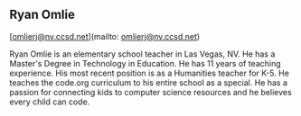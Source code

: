 ## Ryan Omlie

[omlierj@nv.ccsd.net](mailto: omlierj@nv.ccsd.net)

Ryan Omlie is an elementary school teacher in Las Vegas, NV. He has a Master's Degree in Technology in Education. He has 11 years of teaching experience. His most recent position is as a Humanities teacher for K-5. He teaches the code.org curriculum to his entire school as a special. He has a passion for connecting kids to computer science resources and he believes every child can code.
